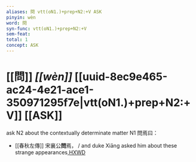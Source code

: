 ```yaml
---
aliases: 問 vtt(oN1.)+prep+N2:+V ASK
pinyin: wèn
word: 問
syn-func: vtt(oN1.)+prep+N2:+V
sem-feat: 
total: 1
concept: ASK 
---
```

# [[問]] *[[wèn]]*  [[uuid-8ec9e465-ac24-4e21-ace1-350971295f7e|vtt(oN1.)+prep+N2:+V]] [[ASK]]
ask N2 about the contextually determinate matter N1 問焉曰：
 - [[春秋左傳]] 宋襄公**問**焉， / and duke Xiāng asked him about these strange appearances,[HXWD](https://hxwd.org/textview.html?location=KR1e0001_tls_005-258a.9)